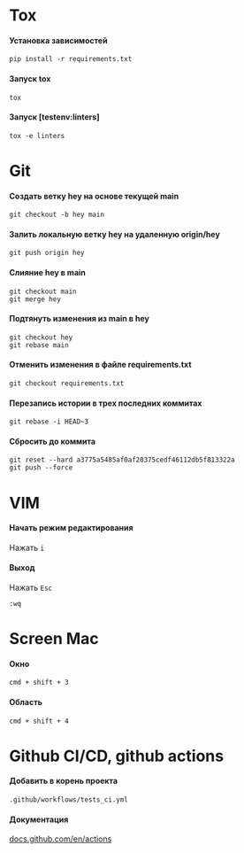 # Tox
#### Установка зависимостей
```
pip install -r requirements.txt
```
#### Запуск tox
```
tox
```
#### Запуск [testenv:linters]
```
tox -e linters
```
# Git
#### Создать ветку hey на основе текущей main
```
git checkout -b hey main
```
#### Залить локальную ветку hey на удаленную origin/hey
```
git push origin hey
```
#### Слияние hey в main
```
git checkout main
git merge hey
```
#### Подтянуть изменения из main в hey
```
git checkout hey
git rebase main
```
#### Отменить изменения в файле requirements.txt
```
git checkout requirements.txt
```
#### Перезапись истории в трех последних коммитах
```
git rebase -i HEAD~3
```
#### Сбросить до коммита
```
git reset --hard a3775a5485af0af20375cedf46112db5f813322a 
git push --force
```

# VIM
#### Начать режим редактирования
Нажать `i`
#### Выход
Нажать `Esc`
```
:wq
```
# Screen Mac
#### Окно
```
cmd + shift + 3
```
#### Область
```
cmd + shift + 4
```
# Github CI/CD, github actions
#### Добавить в корень проекта
```
.github/workflows/tests_ci.yml
```
#### Документация
[docs.github.com/en/actions](https://docs.github.com/en/actions/learn-github-actions/workflow-syntax-for-github-actions#jobsjob_idsteps)
